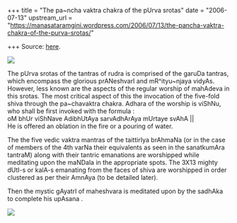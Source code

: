 +++
title = "The pa~ncha vaktra chakra of the pUrva srotas"
date = "2006-07-13"
upstream_url = "https://manasataramgini.wordpress.com/2006/07/13/the-pancha-vaktra-chakra-of-the-purva-srotas/"

+++
Source: [here](https://manasataramgini.wordpress.com/2006/07/13/the-pancha-vaktra-chakra-of-the-purva-srotas/).



[![](https://i2.wp.com/photos1.blogger.com/blogger/2010/410/320/shiva.0.jpg)](http://photos1.blogger.com/blogger/2010/410/1600/shiva.0.jpg)

The pUrva srotas of the tantras of rudra is comprised of the garuDa tantras, which encompass the glorious prANeshvarI and mR^ityu\~njaya vidyAs. However, less known are the aspects of the regular worship of mahAdeva in this srotas. The most critical aspect of this the invocation of the five-fold shiva through the pa\~chavaktra chakra. Adhara of the worship is viShNu, who shall be first invoked with the formula :  
oM bhUr viShNave AdibhUtAya sarvAdhArAya mUrtaye svAhA \|\|  
He is offered an oblation in the fire or a pouring of water.

The the five vedic vaktra mantras of the taittirIya brAhmaNa (or in the case of members of the 4th varNa their equivalents as seen in the sanatkumAra tantraM) along with their tantric emanations are worshipped while meditating upon the maNDala in the appropriate spots. The 3X13 mighty dUtI-s or kalA-s emanating from the faces of shiva are worshipped in order clustered as per their AmnAya (to be detailed later).

Then the mystic gAyatrI of maheshvara is meditated upon by the sadhAka to complete his upAsana .

[![](https://i1.wp.com/photos1.blogger.com/blogger/2010/410/320/shiva_gayatri.0.jpg)](http://photos1.blogger.com/blogger/2010/410/1600/shiva_gayatri.0.jpg)

